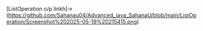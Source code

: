 [ListOperation o/p linkh]->(https://github.com/Sahanau04/Advanced_java_SahanaU/blob/main/ListOperation/Screenshot%202025-05-19%20215415.png)
